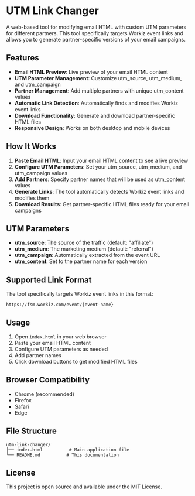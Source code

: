 # UTM Link Changer

A web-based tool for modifying email HTML with custom UTM parameters for different partners. This tool specifically targets Workiz event links and allows you to generate partner-specific versions of your email campaigns.

## Features

- **Email HTML Preview**: Live preview of your email HTML content
- **UTM Parameter Management**: Customize utm_source, utm_medium, and utm_campaign
- **Partner Management**: Add multiple partners with unique utm_content values
- **Automatic Link Detection**: Automatically finds and modifies Workiz event links
- **Download Functionality**: Generate and download partner-specific HTML files
- **Responsive Design**: Works on both desktop and mobile devices

## How It Works

1. **Paste Email HTML**: Input your email HTML content to see a live preview
2. **Configure UTM Parameters**: Set your utm_source, utm_medium, and utm_campaign values
3. **Add Partners**: Specify partner names that will be used as utm_content values
4. **Generate Links**: The tool automatically detects Workiz event links and modifies them
5. **Download Results**: Get partner-specific HTML files ready for your email campaigns

## UTM Parameters

- **utm_source**: The source of the traffic (default: "affiliate")
- **utm_medium**: The marketing medium (default: "referral")
- **utm_campaign**: Automatically extracted from the event URL
- **utm_content**: Set to the partner name for each version

## Supported Link Format

The tool specifically targets Workiz event links in this format:
```
https://fsm.workiz.com/event/{event-name}
```

## Usage

1. Open `index.html` in your web browser
2. Paste your email HTML content
3. Configure UTM parameters as needed
4. Add partner names
5. Click download buttons to get modified HTML files

## Browser Compatibility

- Chrome (recommended)
- Firefox
- Safari
- Edge

## File Structure

```
utm-link-changer/
├── index.html          # Main application file
└── README.md          # This documentation
```

## License

This project is open source and available under the MIT License.
